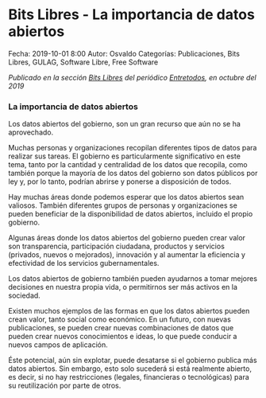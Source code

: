 Bits Libres - La importancia de datos abiertos
==================================

Fecha: 2019-10-01 8:00
Autor: Osvaldo
Categorías: Publicaciones, Bits Libres, GULAG, Software Libre, Free Software

_Publicado en la sección [Bits Libres](http://www.gulag.org.mx/revista/2016-05-10-Bits-Libres.html) del periódico [Entretodos](http://periodicoentretodos.com/), en octubre del 2019_

<!-- break -->

### La importancia de datos abiertos

Los datos abiertos del gobierno, son un gran recurso que aún no se ha aprovechado.

Muchas personas y organizaciones recopilan diferentes tipos de datos para realizar sus tareas. El gobierno es particularmente significativo en este tema, tanto por la cantidad y centralidad de los datos que recopila, como también porque la mayoría de los datos del gobierno son datos públicos por ley y, por lo tanto, podrían abrirse y ponerse a disposición de todos.

Hay muchas áreas donde podemos esperar que los datos abiertos sean valiosos. También diferentes grupos de personas y organizaciones se pueden beneficiar de la disponibilidad de datos abiertos, incluido el propio gobierno.

Algunas áreas donde los datos abiertos del gobierno pueden crear valor son transparencia, participación ciudadana, productos y servicios (privados, nuevos o mejorados), innovación y al aumentar la eficiencia y efectividad de los servicios gubernamentales.

Los datos abiertos de gobierno también pueden ayudarnos a tomar mejores decisiones en nuestra propia vida, o permitirnos ser más activos en la sociedad.

Existen muchos ejemplos de las formas en que los datos abiertos pueden crean valor, tanto social como económico. En un futuro, con nuevas publicaciones, se pueden crear nuevas combinaciones de datos que pueden crear nuevos conocimientos e ideas, lo que puede conducir a nuevos campos de aplicación.

Éste potencial, aún sin explotar, puede desatarse si el gobierno publica más datos abiertos. Sin embargo, esto solo sucederá si está realmente abierto, es decir, si no hay restricciones (legales, financieras o tecnológicas) para su reutilización por parte de otros.
